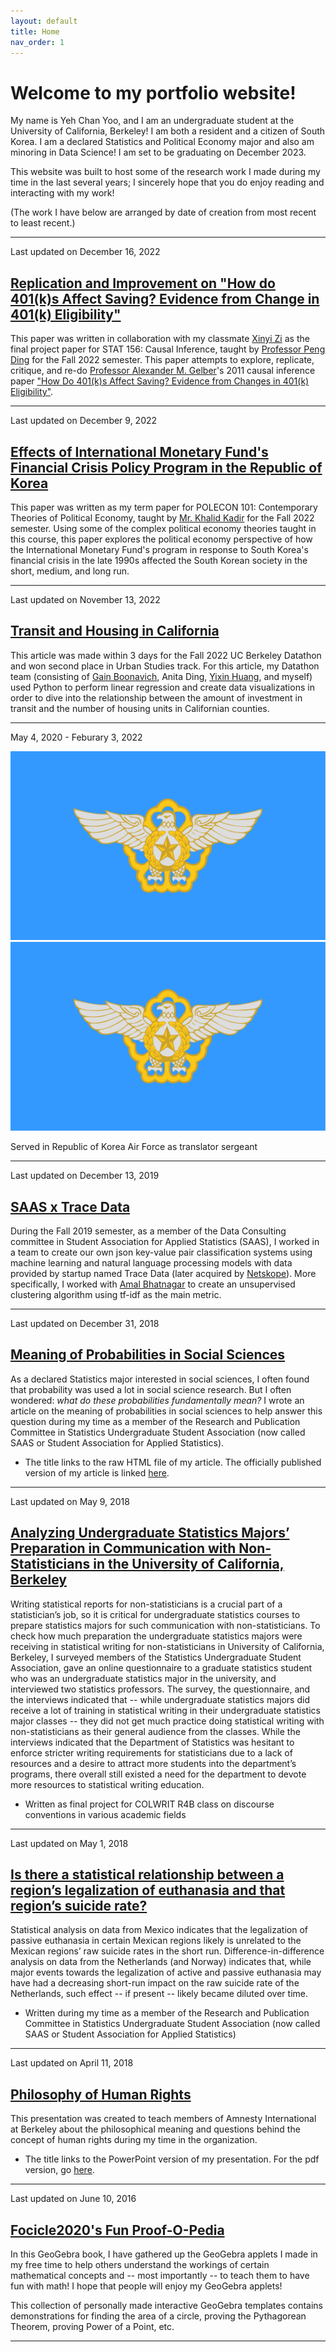 ```yaml
---
layout: default
title: Home
nav_order: 1
---
```


# Welcome to my portfolio website!

My name is Yeh Chan Yoo, and I am an undergraduate student at the University of California, Berkeley! I am both a resident and a citizen of South Korea. I am a declared Statistics and Political Economy major and also am minoring in Data Science! I am set to be graduating on December 2023.

This website was built to host some of the research work I made during my time in the last several years; I sincerely hope that you do enjoy reading and interacting with my work!

(The work I have below are arranged by date of creation from most recent to least recent.)

***

Last updated on December 16, 2022

## [Replication and Improvement on "How do 401(k)s Affect Saving? Evidence from Change in 401(k) Eligibility"](group04_YY_XZ.pdf)

This paper was written in collaboration with my classmate [Xinyi Zi](https://www.linkedin.com/in/xinyi-zi/) as the final project paper for STAT 156: Causal Inference, taught by [Professor Peng Ding](https://statistics.berkeley.edu/people/peng-ding) for the Fall 2022 semester. This paper attempts to explore, replicate, critique, and re-do [Professor Alexander M. Gelber](https://gps.ucsd.edu/faculty-directory/alexander-gelber.html)'s 2011 causal inference paper ["How Do 401(k)s Affect Saving? Evidence from Changes in 401(k) Eligibility"](https://www.aeaweb.org/articles?id=10.1257/pol.3.4.103).

***

Last updated on December 9, 2022

## [Effects of International Monetary Fund's Financial Crisis Policy Program in the Republic of Korea](pe101_term_paper.pdf)

This paper was written as my term paper for POLECON 101: Contemporary Theories of Political Economy, taught by [Mr. Khalid Kadir](https://blumcenter.berkeley.edu/academics/gppminor/faculty/kadir/) for the Fall 2022 semester. Using some of the complex political economy theories taught in this course, this paper explores the political economy perspective of how the International Monetary Fund's program in response to South Korea's financial crisis in the late 1990s affected the South Korean society in the short, medium, and long run.

***

Last updated on November 13, 2022

## [Transit and Housing in California](https://deepnote.com/@berkeley-datathon-fall-2022-project/Presentation-3aa74663-1377-4af5-9f38-92009ab3c36b) 

This article was made within 3 days for the Fall 2022 UC Berkeley Datathon and won second place in Urban Studies track. For this article, my Datathon team (consisting of [Gain Boonavich](https://www.linkedin.com/in/gainsira/), Anita Ding, [Yixin Huang](https://www.linkedin.com/in/yixin-huang-91b7781aa/), and myself) used Python to perform linear regression and create data visualizations in order to dive into the relationship between the amount of investment in transit and the number of housing units in Californian counties.

***

May 4, 2020 - Feburary 3, 2022

![Republic of Korea Air Force Flag](rokaf_flag.svg)
<img src="rokaf_flag.svg">

Served in Republic of Korea Air Force as translator sergeant

***

Last updated on December 13, 2019

## [SAAS x Trace Data](https://docs.google.com/presentation/d/12Q5RciThBbhEOnpQ-6ASKT7Fe_ZnnH4NoDMHMqB73cE/edit?usp=sharing)

During the Fall 2019 semester, as a member of the Data Consulting committee in Student Association for Applied Statistics (SAAS), I worked in a team to create our own json key-value pair classification systems using machine learning and natural language processing models with data provided by startup named Trace Data (later acquired by [Netskope](https://www.netskope.com/)). More specifically, I worked with [Amal Bhatnagar](https://www.linkedin.com/in/amal-bhatnagar/) to create an unsupervised clustering algorithm using tf-idf as the main metric.

***

Last updated on December 31, 2018

## [Meaning of Probabilities in Social Sciences](/susa_research_yy_fall_2018.html)

As a declared Statistics major interested in social sciences, I often found that probability was used a lot in social science research. But I often wondered: *what do these probabilities fundamentally mean?* I wrote an article on the meaning of probabilities in social sciences to help answer this question during my time as a member of the Research and Publication Committee in Statistics Undergraduate Student Association (now called SAAS or Student Association for Applied Statistics).

- The title links to the raw HTML file of my article. The officially published version of my article is linked [here](https://saas.berkeley.edu/rp/meaning-of-probabilities-in-social-sciences).

***

Last updated on May 9, 2018

## [Analyzing Undergraduate Statistics Majors’ Preparation in Communication with Non-Statisticians in the University of California, Berkeley](/statistics_communication_paper/Yoo_Yehchan_Spring2018_CompleteResearchPaper.pdf)

Writing statistical reports for non-statisticians is a crucial part of a statistician’s job, so it is critical for undergraduate statistics courses to prepare statistics majors for such communication with non-statisticians. To check how much preparation the undergraduate statistics majors were receiving in statistical writing for non-statisticians in University of California, Berkeley, I surveyed members of the Statistics Undergraduate Student Association, gave an online questionnaire to a graduate statistics student who was an undergraduate statistics major in the university, and interviewed two statistics professors. The survey, the questionnaire, and the interviews indicated that -- while undergraduate statistics majors did receive a lot of training in statistical writing in their undergraduate statistics major classes -- they did not get much practice doing statistical writing with non-statisticians as their general audience from the classes. While the interviews indicated that the Department of Statistics was hesitant to enforce stricter writing requirements for statisticians due to a lack of resources and a desire to attract more students into the department’s programs, there overall still existed a need for the department to devote more resources to statistical writing education.

- Written as final project for COLWRIT R4B class on discourse conventions in various academic fields

***

Last updated on May 1, 2018

## [Is there a statistical relationship between a region’s legalization of euthanasia and that region’s suicide rate?](https://saas.berkeley.edu/rp/suicide)

Statistical analysis on data from Mexico indicates that the legalization of passive euthanasia in certain Mexican regions likely is unrelated to the Mexican regions’ raw suicide rates in the short run. Difference-in-difference analysis on data from the Netherlands (and Norway) indicates that, while major events towards the legalization of active and passive euthanasia may have had a decreasing short-run impact on the raw suicide rate of the Netherlands, such effect -- if present -- likely became diluted over time.

- Written during my time as a member of the Research and Publication Committee in Statistics Undergraduate Student Association (now called SAAS or Student Association for Applied Statistics)

***

Last updated on April 11, 2018

## [Philosophy of Human Rights](/philosophy_of_human_rights/philosophy_of_human_rights.pptx)

This presentation was created to teach members of Amnesty International at Berkeley about the philosophical meaning and questions behind the concept of human rights during my time in the organization.

- The title links to the PowerPoint version of my presentation. For the pdf version, go [here](/philosophy_of_human_rights/philosophy_of_human_rights.pdf).

***

Last updated on June 10, 2016

## [Focicle2020's Fun Proof-O-Pedia](https://www.geogebra.org/material/show/id/zYqyyRXD)

In this GeoGebra book, I have gathered up the GeoGebra applets I made in my free time to help others understand the workings of certain mathematical concepts and -- most importantly -- to teach them to have fun with math! I hope that people will enjoy my GeoGebra applets!

This collection of personally made interactive GeoGebra templates contains demonstrations for finding the area of a circle, proving the Pythagorean Theorem, proving Power of a Point, etc.

***
